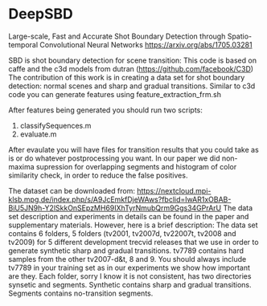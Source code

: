# DeepSBD
Large-scale, Fast and Accurate Shot Boundary Detection through Spatio-temporal Convolutional Neural Networks
https://arxiv.org/abs/1705.03281


SBD is shot boundary detection for scene transition: This code is based on caffe and the c3d models from dutran (https://github.com/facebook/C3D)
The contribution of this work is in creating a data set for shot boundary detection: normal scenes and sharp and gradual transitions.
Similar to c3d code you can generate features using feature_extraction_frm.sh

After features being generated you should run two scripts:
1. classifySequences.m
2. evaluate.m

After evaulate you will have files for transition results that you could take as is or do whatever postprocessing you want. In our paper we did non-maxima supression for overlapping segments and histogram of color similarity check, in order to reduce the false positives. 

The dataset can be downloaded from: https://nextcloud.mpi-klsb.mpg.de/index.php/s/A9JcEmkfDjeWAws?fbclid=IwAR1xOBAB-BiU5JN9h-Y2lSkkOnSEpzMH69IXhTyrNmubQrm9Ggs34GPrArU
The data set description and experiments in details can be found in the paper and supplementary materials. However, here is a brief description:
The data set contains 6 folders, 5 folders (tv2001, tv2007d, tv22007t, tv2008 and tv2009) for 5 different development trecvid releases that we use in order to generate synthetic sharp and gradual transitions. tv7789 contains hard samples from the other tv2007-d&t, 8 and 9. You should always include tv7789 in your training set as in our experiments we show how important are they.
Each folder, sorry I know it is not consistent, has two directories synsetic and segments. Synthetic contains sharp and gradual transitions. Segments contains no-transition segments.
